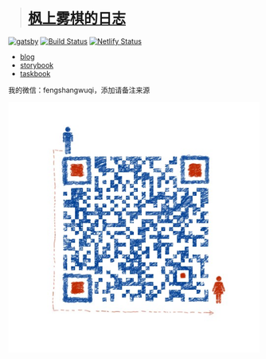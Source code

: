 > # [枫上雾棋的日志](https://fengshangwuqi.github.io)

[![gatsby][gatsby-svg]][gatsby-url]
[![Build Status][travis-svg]][travis-url]
[![Netlify Status][netlify-svg]][netlify-url]

[gatsby-svg]: https://img.shields.io/badge/gatsbyjs-V2-blue.svg
[gatsby-url]: https://github.com/gatsbyjs/gatsby
[travis-svg]: https://travis-ci.org/FengShangWuQi/fengshangwuqi.github.io.svg
[travis-url]: https://travis-ci.org/FengShangWuQi/fengshangwuqi.github.io
[netlify-svg]: https://api.netlify.com/api/v1/badges/1c3538cc-a5a4-444c-82bc-65e5c2e5ae02/deploy-status
[netlify-url]: https://app.netlify.com/sites/fengshangwuqi/deploys

- [blog](https://fengshangwuqi.github.io)
- [storybook](https://fengshangwuqi.netlify.com/)
- [taskbook](https://github.com/FengShangWuQi/fengshangwuqi.github.io/tree/dev/tools/taskbook)

我的微信：fengshangwuqi，添加请备注来源

![wechat](./static/contact.jpeg)
